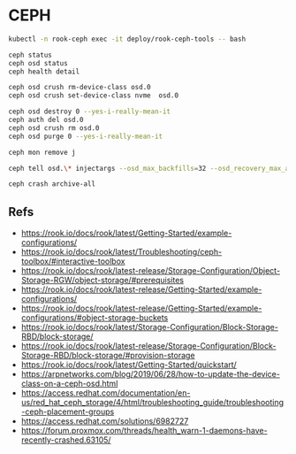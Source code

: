 # CEPH

```bash
kubectl -n rook-ceph exec -it deploy/rook-ceph-tools -- bash

ceph status
ceph osd status
ceph health detail

ceph osd crush rm-device-class osd.0
ceph osd crush set-device-class nvme  osd.0

ceph osd destroy 0 --yes-i-really-mean-it
ceph auth del osd.0
ceph osd crush rm osd.0
ceph osd purge 0 --yes-i-really-mean-it

ceph mon remove j

ceph tell osd.\* injectargs --osd_max_backfills=32 --osd_recovery_max_active=64

ceph crash archive-all
```

## Refs

- <https://rook.io/docs/rook/latest/Getting-Started/example-configurations/>
- <https://rook.io/docs/rook/latest/Troubleshooting/ceph-toolbox/#interactive-toolbox>
- <https://rook.io/docs/rook/latest-release/Storage-Configuration/Object-Storage-RGW/object-storage/#prerequisites>
- <https://rook.io/docs/rook/latest-release/Getting-Started/example-configurations/>
- <https://rook.io/docs/rook/latest-release/Getting-Started/example-configurations/#object-storage-buckets>
- <https://rook.io/docs/rook/latest/Storage-Configuration/Block-Storage-RBD/block-storage/>
- <https://rook.io/docs/rook/latest-release/Storage-Configuration/Block-Storage-RBD/block-storage/#provision-storage>
- <https://rook.io/docs/rook/latest/Getting-Started/quickstart/>
- <https://arpnetworks.com/blog/2019/06/28/how-to-update-the-device-class-on-a-ceph-osd.html>
- <https://access.redhat.com/documentation/en-us/red_hat_ceph_storage/4/html/troubleshooting_guide/troubleshooting-ceph-placement-groups>
- <https://access.redhat.com/solutions/6982727>
- <https://forum.proxmox.com/threads/health_warn-1-daemons-have-recently-crashed.63105/>
